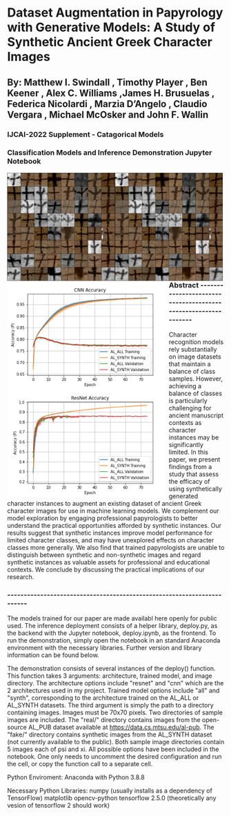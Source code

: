 
<h1>Dataset Augmentation in Papyrology with Generative Models: A Study of Synthetic Ancient Greek Character Images</h1>

<h2>By: 	Matthew I. Swindall , Timothy Player , Ben Keener , Alex C. Williams ,James H. Brusuelas , Federica Nicolardi , Marzia D’Angelo ,
	Claudio Vergara , Michael McOsker and John F. Wallin</h2>

<h3>IJCAI-2022 Supplement - Catagorical Models</h3>

<h3>Classification Models and Inference Demonstration Jupyter Notebook</h3>

<a><img src="./psi_b_48.jpg" align="left" height="250" width="250" ><img src="./psi_b_48.jpg" align="left" height="250" width="250" >
<img src="./CNN_accuracy.png" align="left" height="250" width="375" ><img src="./resnet_accuracy.png" align="left" height="250" width="375" ></a>

<p>
<h3>Abstract --------------------------------------------------------------</h3>

Character recognition models rely substantially on image datasets that maintain a balance of class samples. However, achieving a balance of classes is particularly challenging for ancient manuscript contexts as character instances may be significantly limited. In this paper, we present findings from a study that assess the efficacy of using synthetically generated character instances to augment an existing dataset of ancient Greek character images for use in machine learning models. We complement our model exploration by engaging professional papyrologists to better understand the practical opportunities afforded by synthetic instances. Our results
suggest that synthetic instances improve model performance for limited character classes, and may have unexplored effects on character classes more generally. We also find that trained papyrologists are unable to distinguish between synthetic and non-synthetic images and regard synthetic instances as valuable assets for professional and educational contexts. We conclude by discussing the practical implications of our research.

<h3>-----------------------------------------------------------------------</h3>
</p>
The models trained for our paper are made availabl here openly for public used. The inference deployment consists of a helper library, deploy.py, as the backend with the Jupyter notebook, deploy.ipynb, as the frontend. To run the demonstration, simply open the notebook in an standard Anaconda environment with the necessary libraries. Further version and library information can be found below.

The demonstration consists of several instances of the deploy() function. This function takes 3 arguments: architecture, trained model, and image directory. The architecture options include  "resnet" and "cnn" which are the 2 architectures used in my project. Trained model options include "all" and "synth", corresponding to the architecture trained on the AL_ALL or AL_SYNTH datasets. The third argument is simply the path to a directory containing images. Images must be 70x70 pixels.
Two directories of sample images are included. The "real/" directory contains images from the  open-source AL_PUB dataset available at https://data.cs.mtsu.edu/al-pub. The "fake/" directory contains synthetic images from the AL_SYNTH dataset (not currently available to the public). Both sample  image directories contain 5 images each of psi and xi. All possible options have been included in the notebook. One only needs to uncomment the desired configuration and run the cell, or copy the 
function call to a separate cell.

Python Enviroment: 
	Anaconda with Python 3.8.8

Necessary Python Libraries:
	numpy (usually installs as a dependency of TensorFlow)
	matplotlib
	opencv-python
	tensorflow 2.5.0 (theoretically any vesion of tensorflow 2 should work)
	
